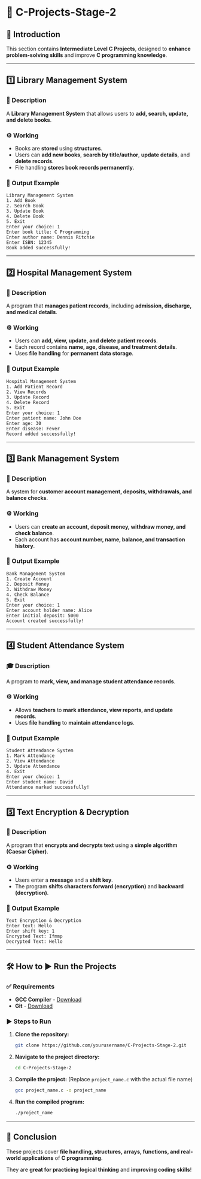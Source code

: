 # 🚀 C-Projects-Stage-2

## 📌 Introduction
This section contains **Intermediate Level C Projects**, designed to **enhance problem-solving skills** and improve **C programming knowledge**.

---

## 1️⃣ **Library Management System**
### 📖 Description
A **Library Management System** that allows users to **add, search, update, and delete books**.

### ⚙️ Working
- Books are **stored** using **structures**.
- Users can **add new books**, **search by title/author**, **update details**, and **delete records**.
- File handling **stores book records permanently**.

### 🚀 Output Example
```
Library Management System
1. Add Book
2. Search Book
3. Update Book
4. Delete Book
5. Exit
Enter your choice: 1
Enter book title: C Programming
Enter author name: Dennis Ritchie
Enter ISBN: 12345
Book added successfully!
```

---

## 2️⃣ **Hospital Management System**
### 🏥 Description
A program that **manages patient records**, including **admission, discharge, and medical details**.

### ⚙️ Working
- Users can **add, view, update, and delete patient records**.
- Each record contains **name, age, disease, and treatment details**.
- Uses **file handling** for **permanent data storage**.

### 🚀 Output Example
```
Hospital Management System
1. Add Patient Record
2. View Records
3. Update Record
4. Delete Record
5. Exit
Enter your choice: 1
Enter patient name: John Doe
Enter age: 30
Enter disease: Fever
Record added successfully!
```

---

## 3️⃣ **Bank Management System**
### 🏦 Description
A system for **customer account management, deposits, withdrawals, and balance checks**.

### ⚙️ Working
- Users can **create an account, deposit money, withdraw money, and check balance**.
- Each account has **account number, name, balance, and transaction history**.

### 🚀 Output Example
```
Bank Management System
1. Create Account
2. Deposit Money
3. Withdraw Money
4. Check Balance
5. Exit
Enter your choice: 1
Enter account holder name: Alice
Enter initial deposit: 5000
Account created successfully!
```

---

## 4️⃣ **Student Attendance System**
### 🎓 Description
A program to **mark, view, and manage student attendance records**.

### ⚙️ Working
- Allows **teachers** to **mark attendance, view reports, and update records**.
- Uses **file handling** to **maintain attendance logs**.

### 🚀 Output Example
```
Student Attendance System
1. Mark Attendance
2. View Attendance
3. Update Attendance
4. Exit
Enter your choice: 1
Enter student name: David
Attendance marked successfully!
```

---

## 5️⃣ **Text Encryption & Decryption**
### 🔐 Description
A program that **encrypts and decrypts text** using a **simple algorithm (Caesar Cipher)**.

### ⚙️ Working
- Users enter a **message** and a **shift key**.
- The program **shifts characters forward (encryption)** and **backward (decryption)**.

### 🚀 Output Example
```
Text Encryption & Decryption
Enter text: Hello
Enter shift key: 1
Encrypted Text: Ifmmp
Decrypted Text: Hello
```

---

## 🛠️ How to ▶️ Run the Projects
### ✅ Requirements
- **GCC Compiler** - [Download](https://gcc.gnu.org/install/)
- **Git** - [Download](https://git-scm.com/downloads)

### ▶️ Steps to Run
1. **Clone the repository:**
   ```sh
   git clone https://github.com/yourusername/C-Projects-Stage-2.git
   ```
2. **Navigate to the project directory:**
   ```sh
   cd C-Projects-Stage-2
   ```
3. **Compile the project:** (Replace `project_name.c` with the actual file name)
   ```sh
   gcc project_name.c -o project_name
   ```
4. **Run the compiled program:**
   ```sh
   ./project_name
   ```

---

## 🎯 Conclusion
These projects cover **file handling, structures, arrays, functions, and real-world applications** of **C programming**. 

They are **great for practicing logical thinking** and **improving coding skills**!


